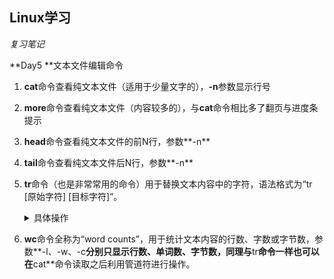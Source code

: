 ## Linux学习

*复习笔记*

**Day5  **文本文件编辑命令

1. **cat**命令查看纯文本文件（适用于少量文字的），**-n**参数显示行号

2. **more**命令查看纯文本文件（内容较多的），与**cat**命令相比多了翻页与进度条提示

3. **head**命令查看纯文本文件的前N行，参数**-n**

4. **tail**命令查看纯文本文件后N行，参数**-n**

5. **tr**命令（也是非常常用的命令）用于替换文本内容中的字符，语法格式为“tr [原始字符] [目标字符]”。

   <details> <summary>具体操作</summary>可以先使用cat命令读取待处理的文本，然后通过管道符（详见第3章）把这些文本内容传递给tr命令进行替换操作即可。例如，把某个文本内容中的英文全部替换为大写：cat anaconda-ks.cfg | tr [a-z] [A-Z]

6. **wc**命令全称为“word counts”，用于统计文本内容的行数、字数或字节数，参数**-l、-w、-c**分别只显示行数、单词数、字节数，同理与**tr**命令一样也可以在**cat**命令读取之后利用管道符进行操作。